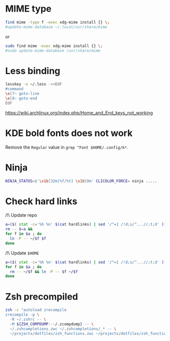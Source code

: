 MIME type
=========

```bash
find mime -type f -exec xdg-mime install {} \;
#update-mime-database ~/.local/usr/share/mime
```

or

```bash
sudo find mime -exec xdg-mime install {} \;
#sudo update-mime-database /usr/share/mime
```


Less binding
============

```bash
lesskey -o ~/.less -<<EOF
#command
\e[7~ goto-line
\e[8~ goto-end
EOF
```

https://wiki.archlinux.org/index.php/Home_and_End_keys_not_working


KDE bold fonts does not work
============================

Remove the `Regular` value in `grep ^Font $HOME/.config/k*`.


Ninja
=====

```sh
NINJA_STATUS=$'\x1b[32m[%f/%t] \x1b[0m' CLICOLOR_FORCE= ninja .....
```

Check hard links
================

/!\\ Update repo

```zsh
a=($( stat -c='%h %n' $(cat hardlinks) | sed '/^=1 /!d;s/^...//;t;d' )) &&
rm -- $=a &&
for f in $a ; do
  ln -P -- ~/$f $f
done
```

/!\\ Update `$HOME`

```zsh
a=($( stat -c='%h %n' $(cat hardlinks) | sed '/^=1 /!d;s/^...//;t;d' )) &&
for f in $a ; do
  rm -- ~/$f && ln -P -- $f ~/$f
done
```


Zsh precompiled
===============

```zsh
zsh -c "autoload zrecompile
zrecompile -p \
  -R ~/.zshrc -- \
  -M ${ZSH_COMPDUMP:-~/.zcompdump} -- \
  ~/.zshcompletions.zwc ~/.zshcompletions/_* -- \
  ~/projects/dotfiles/zsh_functions.zwc ~/projects/dotfiles/zsh_functions/*"
```
